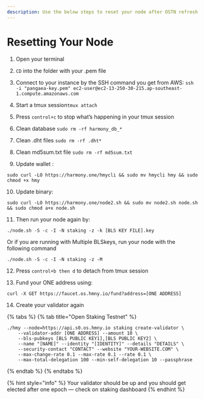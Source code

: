 ```yaml
---
description: Use the below steps to reset your node after OSTN refresh
---
```


# Resetting Your Node

1. Open your terminal 

2. `CD` into the folder with your .pem file

3. Connect to your instance by the SSH command you get from AWS: `ssh -i "pangaea-key.pem" ec2-user@ec2-13-250-30-215.ap-southeast-1.compute.amazonaws.com`

4. Start a tmux session`tmux attach`

5. Press `control+c` to stop what’s happening in your tmux session

6. Clean database `sudo rm -rf harmony_db_*`

7. Clean .dht files `sudo rm -rf .dht*`

8. Clean md5sum.txt file `sudo rm -rf md5sum.txt`

9. Update wallet :

```text
sudo curl -LO https://harmony.one/hmycli && sudo mv hmycli hmy && sudo chmod +x hmy
```

10. Update binary:

```text
sudo curl -LO https://harmony.one/node2.sh && sudo mv node2.sh node.sh && sudo chmod a+x node.sh
```

11. Then run your node again by:

```text
./node.sh -S -c -I -N staking -z -k [BLS KEY FILE].key
```

Or if you are running with Multiple BLSkeys, run your node with the following command

```text
./node.sh -S -c -I -N staking -z -M
```

12. Press `control+b then d` to detach from tmux session

13. Fund your ONE address using: 

```text
curl -X GET https://faucet.os.hmny.io/fund?address=[ONE ADDRESS]
```

14. Create your validator again

{% tabs %}
{% tab title="Open Staking Testnet" %}
```text
./hmy --node=https://api.s0.os.hmny.io staking create-validator \
    --validator-addr [ONE ADDRESS] --amount 10 \
    --bls-pubkeys [BLS PUBLIC KEY1],[BLS PUBLIC KEY2] \
    --name "[NAME]" --identity "[IDENTITY]" --details "DETAILS" \
    --security-contact "CONTACT" --website "YOUR-WEBSITE.COM" \
    --max-change-rate 0.1 --max-rate 0.1 --rate 0.1 \
    --max-total-delegation 100 --min-self-delegation 10 --passphrase

```
{% endtab %}
{% endtabs %}

{% hint style="info" %}
Your validator should be up and you should get elected after one epoch — check on staking dashboard
{% endhint %}


